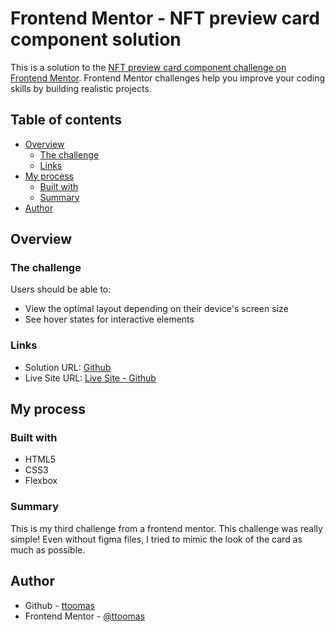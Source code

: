 # Frontend Mentor - NFT preview card component solution

This is a solution to the [NFT preview card component challenge on Frontend Mentor](https://www.frontendmentor.io/challenges/nft-preview-card-component-SbdUL_w0U). Frontend Mentor challenges help you improve your coding skills by building realistic projects. 

## Table of contents

- [Overview](#overview)
  - [The challenge](#the-challenge)
  - [Links](#links)
- [My process](#my-process)
  - [Built with](#built-with)
  - [Summary](#summary)
- [Author](#author)

## Overview

### The challenge

Users should be able to:

- View the optimal layout depending on their device's screen size
- See hover states for interactive elements

### Links

- Solution URL: [Github](https://github.com/ttoomas/nfc_preview_challenge)
- Live Site URL: [Live Site - Github](https://ttoomas.github.io/nfc_preview_challenge/)

## My process

### Built with

- HTML5
- CSS3
- Flexbox

### Summary

This is my third challenge from a frontend mentor. This challenge was really simple! Even without figma files, I tried to mimic the look of the card as much as possible.

## Author

- Github - [ttoomas](https://github.com/ttoomas)
- Frontend Mentor - [@ttoomas](https://www.frontendmentor.io/profile/ttoomas)
